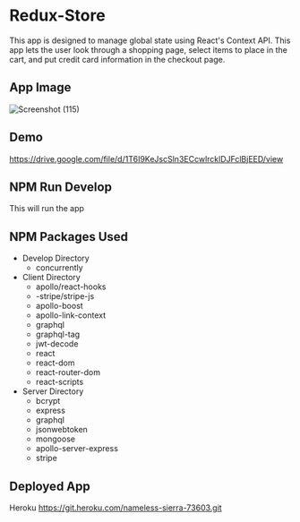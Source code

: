 # Redux-Store
This app is designed to manage global state using React's Context API. This app lets the user look through a shopping page, select items to place in the cart, and put credit card information in the checkout page. 
## App Image
![Screenshot (115)](https://user-images.githubusercontent.com/79673757/131188603-9169ff4b-5b2e-4ceb-86fc-90fbbc2ebb9e.png)

## Demo
https://drive.google.com/file/d/1T6I9KeJscSln3ECcwlrcklDJFclBjEED/view
## NPM Run Develop
This will run the app

## NPM Packages Used
- Develop Directory
  - concurrently
- Client Directory
  - apollo/react-hooks
  - -stripe/stripe-js
  - apollo-boost
  - apollo-link-context
  - graphql
  - graphql-tag
  - jwt-decode
  - react
  - react-dom
  - react-router-dom
  - react-scripts
- Server Directory
  - bcrypt
  - express
  - graphql
  - jsonwebtoken
  - mongoose
  - apollo-server-express
  - stripe
## Deployed App
Heroku https://git.heroku.com/nameless-sierra-73603.git
